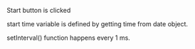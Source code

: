 Start button is clicked

start time variable is defined by getting time from date object. 


setInterval() function happens every 1 ms.

